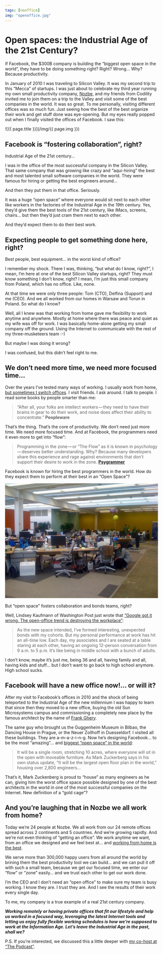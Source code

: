```yaml
---
tags: [nooffice]
img: "openoffice.jpg"
---
```


# Open spaces: the Industrial Age of the 21st Century?

If Facebook, the $300B company is building the “biggest open space in the world”, they have to be doing something right? Right? Wrong… Why? Because productivity.

In January of 2010 I was traveling to Silicon Valley. It was my second trip to this “Mecca” of startups. I was just about to celebrate my third year running my own small productivity company, [Nozbe][n], and my friends from Codility invited me to join them on a trip to the Valley and visit some of the best companies in the world. It was so great. To me personally, visiting different offices was so much fun. Just seeing how the best of the best organize their work and get stuff done was eye-opening. But my eyes really popped out when I finally visited the offices of Facebook. I saw this:

<!--More-->

![{{ page.title }}](/img/{{ page.img }})

## Facebook is “fostering collaboration”, right?

Industrial Age of the 21st century…

I was in the office of the most successful company in the Silicon Valley. That same company that was growing like crazy and “aqui-hiring” the best and most talented small software companies in the world. They were famous for hiring or getting the best engineers around…

And then they put them in that office. Seriously.

It was a huge “open space” where everyone would sit next to each other like workers in the factories of the Industrial Age in the 19th century. Yes, they’d give them the best tools of the 21st century, like iMacs, screens, chairs… but then they’d just cram them next to each other.

And they’d expect them to do their best work.

## Expecting people to get something done here, right?

Best people, best equipment… in the worst kind of office?

I remember my shock. There I was, thinking, “but what do I know, right?”, I mean, I’m here at one of the best Silicon Valley startups, right? They must know something I don’t know, right? I mean, I’m just this small company from Poland, which has no office. Like, none.

At that time we were only three people: Tom (CTO), Delfina (Support) and me (CEO). And we all worked from our homes in Warsaw and Torun in Poland. So what do I know?

Well, all I knew was that working from home gave me flexibility to work anytime and anywhere. Mostly at home where there was peace and quiet as my wife was off for work. I was basically home-alone getting my small company off the ground. Using the Internet to communicate with the rest of my three-musketeers team :-)

But maybe I was doing it wrong?

I was confused, but this didn’t feel right to me.

## We don’t need more time, we need more focused time…

Over the years I’ve tested many ways of working. I usually work from home, [but sometimes I switch offices](/5-offices). I visit friends. I ask around. I talk to people. I read some books by people smarter than me:

> “After all, your folks are intellect workers — they need to have their brains in gear to do their work, and noise does affect their ability to concentrate.” **Peopleware**

That’s the thing. That’s the core of productivity. We don’t need just more time. We need more focused time. And at Facebook, the programmers need it even more to get into “flow”:

> Programming in the zone — or “The Flow” as it is known in psychology — deserves better understanding. Why? Because many developers share this experience and rage against environments that don’t support their desire to work in the zone. **[Psygrammer](http://psygrammer.com/2011/02/10/the-flow-programming-in-ecstasy/)**

Facebook is known for hiring the best programmers in the world. How do they expect them to perform at their best in an “Open Space”?

![More Open spaces: the Industrial Age of the 21st Century? 2](/img/openoffice-2.jpg)

But “open space” fosters collaboration and bonds teams, right?

Well, Lindsey Kaufmann of Washington Post just wrote that [“Google got it wrong. The open-office trend is destroying the workplace”](https://www.washingtonpost.com/posteverything/wp/2014/12/30/google-got-it-wrong-the-open-office-trend-is-destroying-the-workplace/?tid=sm_tw):

> As the new space intended, I’ve formed interesting, unexpected bonds with my cohorts. But my personal performance at work has hit an all-time low. Each day, my associates and I are seated at a table staring at each other, having an ongoing 12-person conversation from 9 a.m. to 5 p.m. It’s like being in middle school with a bunch of adults.

I don’t know, maybe it’s just me, being 36 and all, having family and all, having kids and stuff… but I don’t want to go back to high school anymore. High school sucks.

## Facebook will have a new office now!… or will it?

After my visit to Facebook’s offices in 2010 and the shock of being teleported to the Industrial Age of the new millennium I was happy to learn that since then they moved to a new office, buying the old Sun Microsystems campus and commissioning a completely new place by the famous architect by the name of [Frank Ghery](https://en.m.wikipedia.org/wiki/Frank_Gehry).

The same guy who brought us the Guggenheim Museum in Bilbao, the Dancing House in Prague, or the Neuer Zollhoff in Duesseldorf. I visited all these buildings. They are a-m-a-z-i-n-g. Now he’s designing Facebook… to be the most “amazing”… and [biggest “open space” in the world](http://www.forbes.com/sites/kevinkruse/2012/08/25/facebook-unveils-new-campus-will-workers-be-sick-stressed-and-dissatisfied/):

> It will be a single room, stretching 10 acres, where everyone will sit in the open with moveable furniture. As Mark Zuckerberg says in his own status update, “It will be the largest open floor plan in the world,” housing over 2,800 engineers...

That’s it, Mark Zuckenberg is proud to “house” as many engineers as he can, giving him the worst office space possible designed by one of the best architects in the world in one of the most successful companies on the Internet. New definition of a “gold cage”?

## And you’re laughing that in Nozbe we all work from home?

Today we’re 24 people at Nozbe. We all work from our 24 remote offices spread across 2 continents and 5 countries. And we’re growing rapidly. And we’re not even thinking of “getting an office”. We work anytime we want, from an office we designed and we feel best at… and [working from home is the best](/nooffice-best).

We serve more than 300,000 happy users from all around the world by brining them the best productivity tool we can build… and we can pull it off with such a small team, because we get our focused time, we enter our “flow” or “zone” easily… and we trust each other to get our work done.

I’m the CEO and I don’t need an “open office” to make sure my team is busy working. I know they are. I trust they are. And I see the results of their work every single day.

To me, my company is a true example of a real 21st century company.

***Working remotely or having private offices that fit our lifestyle and help us worked in a focused way, leveraging the latest Internet tools and letting us enjoy fully flexible working schedules is how we’re supposed to work at the Information Age. Let’s leave the Industrial Age in the past, shall we?***

P.S. If you’re interested, we discussed this a little deeper with [my co-host at “The Podcast”](/podcast-5).

[m]: https://nooffice.org/open-spaces-the-industrial-age-of-the-21st-century-27ad7c0a1a81#.jwhwkykka
[mo]: https://nooffice.org/
[mu]: https://medium.com/@MSliwinski
[tp]: http://thepodcast.fm
[i]: http://iMagazine.pl
[d]: http://db.tt/kD7Liux
[e]: /how-i-use-evernote
[p]: /passion
[n]: https://michael.gratis/nozbe
[io]: https://michael.gratis/ipadonly/
[pm]: http://productivemag.com/
[s]: /show
[t]: http://twitter.com/MSliwinski